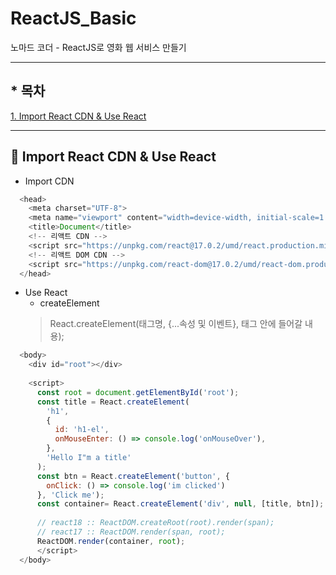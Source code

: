 # ReactJS_Basic
노마드 코더 - ReactJS로 영화 웹 서비스 만들기

***
## * 목차
[1. Import React CDN & Use React](#Import-React-CDN--Use-React)
***

## 📍 Import React CDN & Use React

- Import CDN
```javascript
  <head>
    <meta charset="UTF-8">
    <meta name="viewport" content="width=device-width, initial-scale=1.0">
    <title>Document</title>
    <!-- 리액트 CDN -->
    <script src="https://unpkg.com/react@17.0.2/umd/react.production.min.js"></script>
    <!-- 리액트 DOM CDN -->
    <script src="https://unpkg.com/react-dom@17.0.2/umd/react-dom.production.min.js"></script>
  </head>
```

- Use React
  - createElement
  > React.createElement(태그명, {...속성 및 이벤트}, 태그 안에 들어갈 내용);
```javascript
  <body>
    <div id="root"></div>
  
    <script>
      const root = document.getElementById('root');
      const title = React.createElement(
        'h1',
        {
          id: 'h1-el',
          onMouseEnter: () => console.log('onMouseOver'),
        },
        'Hello I"m a title'
      );
      const btn = React.createElement('button', {
        onClick: () => console.log('im clicked')
      }, 'Click me');
      const container= React.createElement('div', null, [title, btn]);
  
      // react18 :: ReactDOM.createRoot(root).render(span);
      // react17 :: ReactDOM.render(span, root);
      ReactDOM.render(container, root);
      </script>
  </body>
```
